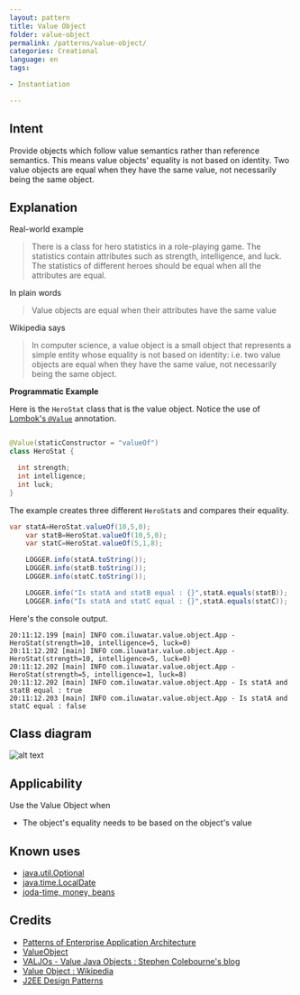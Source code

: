 ```yaml
---
layout: pattern
title: Value Object
folder: value-object
permalink: /patterns/value-object/
categories: Creational
language: en
tags:

- Instantiation

---
```


## Intent

Provide objects which follow value semantics rather than reference semantics.
This means value objects' equality is not based on identity. Two value objects are
equal when they have the same value, not necessarily being the same object.

## Explanation

Real-world example

> There is a class for hero statistics in a role-playing game. The statistics contain attributes
> such as strength, intelligence, and luck. The statistics of different heroes should be equal
> when all the attributes are equal.

In plain words

> Value objects are equal when their attributes have the same value

Wikipedia says

> In computer science, a value object is a small object that represents a simple entity whose
> equality is not based on identity: i.e. two value objects are equal when they have the same
> value, not necessarily being the same object.

**Programmatic Example**

Here is the `HeroStat` class that is the value object. Notice the use of
[Lombok's `@Value`](https://projectlombok.org/features/Value) annotation.

```java

@Value(staticConstructor = "valueOf")
class HeroStat {

  int strength;
  int intelligence;
  int luck;
}
```

The example creates three different `HeroStat`s and compares their equality.

```java
var statA=HeroStat.valueOf(10,5,0);
    var statB=HeroStat.valueOf(10,5,0);
    var statC=HeroStat.valueOf(5,1,8);

    LOGGER.info(statA.toString());
    LOGGER.info(statB.toString());
    LOGGER.info(statC.toString());

    LOGGER.info("Is statA and statB equal : {}",statA.equals(statB));
    LOGGER.info("Is statA and statC equal : {}",statA.equals(statC));
```

Here's the console output.

```
20:11:12.199 [main] INFO com.iluwatar.value.object.App - HeroStat(strength=10, intelligence=5, luck=0)
20:11:12.202 [main] INFO com.iluwatar.value.object.App - HeroStat(strength=10, intelligence=5, luck=0)
20:11:12.202 [main] INFO com.iluwatar.value.object.App - HeroStat(strength=5, intelligence=1, luck=8)
20:11:12.202 [main] INFO com.iluwatar.value.object.App - Is statA and statB equal : true
20:11:12.203 [main] INFO com.iluwatar.value.object.App - Is statA and statC equal : false
```

## Class diagram

![alt text](/etc/value-object.png "Value Object")

## Applicability

Use the Value Object when

* The object's equality needs to be based on the object's value

## Known uses

* [java.util.Optional](https://docs.oracle.com/javase/8/docs/api/java/util/Optional.html)
* [java.time.LocalDate](https://docs.oracle.com/javase/8/docs/api/java/time/LocalDate.html)
* [joda-time, money, beans](http://www.joda.org/)

## Credits

* [Patterns of Enterprise Application Architecture](http://www.martinfowler.com/books/eaa.html)
* [ValueObject](https://martinfowler.com/bliki/ValueObject.html)
* [VALJOs - Value Java Objects : Stephen Colebourne's blog](http://blog.joda.org/2014/03/valjos-value-java-objects.html)
* [Value Object : Wikipedia](https://en.wikipedia.org/wiki/Value_object)
* [J2EE Design Patterns](https://www.amazon.com/gp/product/0596004273/ref=as_li_tl?ie=UTF8&camp=1789&creative=9325&creativeASIN=0596004273&linkCode=as2&tag=javadesignpat-20&linkId=f27d2644fbe5026ea448791a8ad09c94)
